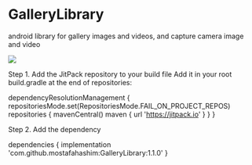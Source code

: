 # GalleryLibrary

android library for gallery images and videos, and capture camera image and video

[![](https://jitpack.io/v/mostafahashim/GalleryLibrary.svg)](https://jitpack.io/#mostafahashim/GalleryLibrary)

Step 1. Add the JitPack repository to your build file
Add it in your root build.gradle at the end of repositories:

dependencyResolutionManagement {
repositoriesMode.set(RepositoriesMode.FAIL_ON_PROJECT_REPOS)
repositories {
mavenCentral()
maven { url 'https://jitpack.io' }
}
}

Step 2. Add the dependency

dependencies {
implementation 'com.github.mostafahashim:GalleryLibrary:1.1.0'
}
